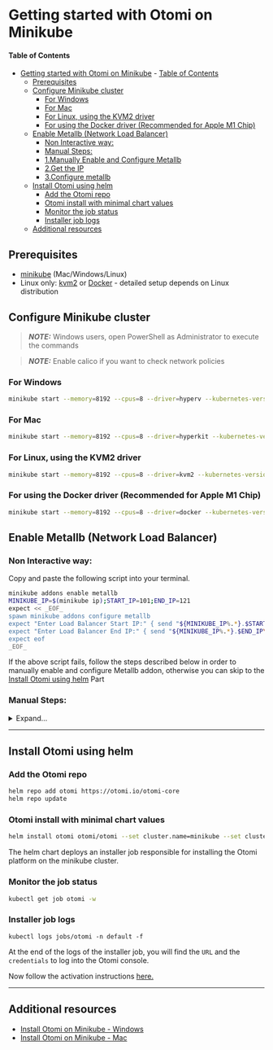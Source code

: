 # Getting started with Otomi on Minikube

#### Table of Contents

- [Getting started with Otomi on Minikube](#getting-started-with-otomi-on-minikube)
      - [Table of Contents](#table-of-contents)
  - [Prerequisites](#prerequisites)
  - [Configure Minikube cluster](#configure-minikube-cluster)
    - [For Windows](#for-windows)
    - [For Mac](#for-mac)
    - [For Linux, using the KVM2 driver](#for-linux-using-the-kvm2-driver)
    - [For using the Docker driver (Recommended for Apple M1 Chip)](#for-using-the-docker-driver-recommended-for-apple-m1-chip)
  - [Enable Metallb (Network Load Balancer)](#enable-metallb-network-load-balancer)
    - [Non Interactive way:](#non-interactive-way)
    - [Manual Steps:](#manual-steps)
    - [1.Manually Enable and Configure Metallb](#1manually-enable-and-configure-metallb)
    - [2.Get the IP](#2get-the-ip)
    - [3.Configure metallb](#3configure-metallb)
  - [Install Otomi using helm](#install-otomi-using-helm)
    - [Add the Otomi repo](#add-the-otomi-repo)
    - [Otomi install with minimal chart values](#otomi-install-with-minimal-chart-values)
    - [Monitor the job status](#monitor-the-job-status)
    - [Installer job logs](#installer-job-logs)
  - [Additional resources](#additional-resources)

## Prerequisites

- [minikube](https://minikube.sigs.k8s.io/docs/start/) (Mac/Windows/Linux)
- Linux only: [kvm2](https://minikube.sigs.k8s.io/docs/drivers/kvm2/) or [Docker](https://minikube.sigs.k8s.io/docs/drivers/docker/) - detailed setup depends on Linux distribution

## Configure Minikube cluster

> **_NOTE:_** Windows users, open PowerShell as Administrator to execute the commands

> **_NOTE:_** Enable calico if you want to check network policies

### For Windows

```bash
minikube start --memory=8192 --cpus=8 --driver=hyperv --kubernetes-version=v1.26.9 --cni calico
```

### For Mac

```bash
minikube start --memory=8192 --cpus=8 --driver=hyperkit --kubernetes-version=v1.26.9 --cni calico
```

### For Linux, using the KVM2 driver

```bash
minikube start --memory=8192 --cpus=8 --driver=kvm2 --kubernetes-version=v1.26.9 --cni calico
```

### For using the Docker driver (Recommended for Apple M1 Chip)

```bash
minikube start --memory=8192 --cpus=8 --driver=docker --kubernetes-version=v1.26.9 --cni calico
```

## Enable Metallb (Network Load Balancer)

### Non Interactive way:

Copy and paste the following script into your terminal.

```bash
minikube addons enable metallb
MINIKUBE_IP=$(minikube ip);START_IP=101;END_IP=121
expect << _EOF_
spawn minikube addons configure metallb
expect "Enter Load Balancer Start IP:" { send "${MINIKUBE_IP%.*}.$START_IP\\r" }
expect "Enter Load Balancer End IP:" { send "${MINIKUBE_IP%.*}.$END_IP\\r" }
expect eof
_EOF_
```

If the above script fails, follow the steps described below in order to manually enable and configure Metallb addon, otherwise you can skip to the [Install Otomi using helm](#install-otomi-using-helm) Part

### Manual Steps:

<details>

<summary>Expand...</summary>

### 1.Manually Enable and Configure Metallb

```bash
minikube addons enable metallb
```

### 2.Get the IP

```
minikube ip
```

Terminal Output

```
192.168.49.2
```

_Please note that IP might and will probably be different in your system_

### 3.Configure metallb

```
minikube addons configure metallb
```

Terminal Output

```
-- Enter Load Balancer Start IP: 192.168.49.101
-- Enter Load Balancer END IP: 192.168.49.121
```

Define the load balancer's IP address range using the above example replacing the IP address which is acquired in Step 3.
_Note_ First 3 segments of the IP should be same as the minikube IP Network address while the last segment may be customized.

</details>

---

## Install Otomi using helm

### Add the Otomi repo

```bash
helm repo add otomi https://otomi.io/otomi-core
helm repo update
```

### Otomi install with minimal chart values

```bash
helm install otomi otomi/otomi --set cluster.name=minikube --set cluster.provider=custom --set apps.host-mods.enabled=false --set apps.metrics-server.extraArgs.kubelet-insecure-tls=true --set apps.metrics-server.extraArgs.kubelet-preferred-address-types=InternalIP
```

The helm chart deploys an installer job responsible for installing the Otomi platform on the minikube cluster.

### Monitor the job status

```bash
kubectl get job otomi -w
```

### Installer job logs

```
kubectl logs jobs/otomi -n default -f
```

At the end of the logs of the installer job, you will find the `URL` and the `credentials` to log into the Otomi console.

Now follow the activation instructions [here.](https://otomi.io/docs/get-started/activation)

---

## Additional resources

- [Install Otomi on Minikube - Windows](https://towardsdev.com/otomi-self-hosted-paas-for-kubernetes-on-windows-minikube-55fdfe588652)
- [Install Otomi on Minikube - Mac](https://itnext.io/installing-otomi-on-minikube-2f83dfc421d2)
